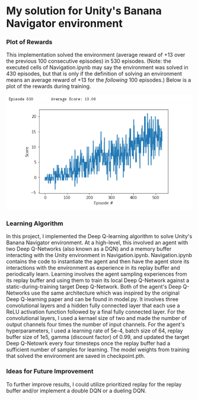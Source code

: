 # My solution for Unity's Banana Navigator environment

### Plot of Rewards
This implementation solved the environment (average reward of +13 over the previous 100 consecutive episodes) in 530 episodes. (Note: the executed cells of Navigation.ipynb may say the environment was solved in 430 episodes, but that is only if the definition of solving an environment means an average reward of +13 for the *following* 100 episodes.) Below is a plot of the rewards during training. 

![Title saying environment was solved in 530 episodes](https://github.com/k-staple/deep-reinforcement-learning/blob/update_report/p1_navigation/solved_in_530_episodes.PNG "Environment solved in 530 episodes")
![Plot of Rewards](https://github.com/k-staple/deep-reinforcement-learning/blob/update_report/p1_navigation/plot_of_rewards_during_training.PNG "Plot of Rewards")

### Learning Algorithm
In this project, I implemented the Deep Q-learning algorithm to solve Unity's Banana Navigator environment. At a high-level, this involved an agent with two Deep Q-Networks (also known as a DQN) and a memory buffer interacting with the Unity environment in Navigation.ipynb. Navigation.ipynb contains the code to instantiate the agent and then have the agent store its interactions with the environment as experience in its replay buffer and periodically learn. Learning involves the agent sampling experiences from its replay buffer and using them to train its local Deep Q-Network against a static-during-training target Deep Q-Network. Both of the agent's Deep Q-Networks use the same architecture which was inspired by the original Deep Q-learning paper and can be found in model.py. It involves three convolutional layers and a hidden fully connected layer that each use a ReLU activation function followed by a final fully connected layer. For the convolutional layers, I used a kernael size of two and made the number of output channels four times the number of input channels. For the agent's hyperparameters, I used a learning rate of 5e-4, batch size of 64, replay buffer size of 1e5, gamma (discount factor) of 0.99, and updated the target Deep Q-Netowrk every four timesteps once the replay buffer had a sufficient number of samples for learning. The model weights from training that solved the environment are saved in checkpoint.pth.

### Ideas for Future Improvement
To further improve results, I could utilize prioritized replay for the replay buffer and/or implement a double DQN or a dueling DQN.
